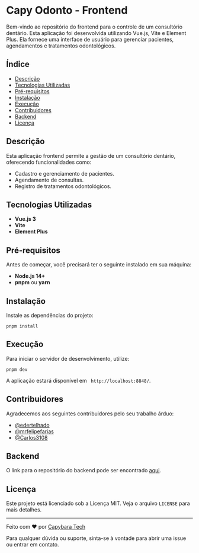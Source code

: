 Capy Odonto - Frontend
===============================

Bem-vindo ao repositório do frontend para o controle de um consultório dentário. Esta aplicação foi desenvolvida utilizando Vue.js, Vite e Element Plus. Ela fornece uma interface de usuário para gerenciar pacientes, agendamentos e tratamentos odontológicos.

Índice
------

*   [Descrição](#descrição)
*   [Tecnologias Utilizadas](#tecnologias-utilizadas)
*   [Pré-requisitos](#pré-requisitos)
*   [Instalação](#instalação)
*   [Execução](#execução)
*   [Contribuidores](#contribuidores)
*   [Backend](#backend)
*   [Licença](#licença)

Descrição
---------

Esta aplicação frontend permite a gestão de um consultório dentário, oferecendo funcionalidades como:

*   Cadastro e gerenciamento de pacientes.
*   Agendamento de consultas.
*   Registro de tratamentos odontológicos.

Tecnologias Utilizadas
----------------------

*   **Vue.js 3**
*   **Vite**
*   **Element Plus**

Pré-requisitos
--------------

Antes de começar, você precisará ter o seguinte instalado em sua máquina:

*   **Node.js 14+**
*   **pnpm** ou **yarn**

Instalação
----------

Instale as dependências do projeto:

    pnpm install
        

Execução
--------

Para iniciar o servidor de desenvolvimento, utilize:

    pnpm dev
        

A aplicação estará disponível em ` http://localhost:8848/`.

Contribuidores
--------------

Agradecemos aos seguintes contribuidores pelo seu trabalho árduo:

*   [@edertelhado](https://github.com/edertelhado)
*   [@mrfelipefarias](https://github.com/mrfelipefarias)
*   [@Carlos3108](https://github.com/Carlos3108)


Backend
-------

O link para o repositório do backend pode ser encontrado [aqui](https://github.com/edertelhado/capydent).

Licença
-------

Este projeto está licenciado sob a Licença MIT. Veja o arquivo `LICENSE` para mais detalhes.

* * *

Feito com ❤️ por [Capybara Tech](https://capybaratech.info/ )

Para qualquer dúvida ou suporte, sinta-se à vontade para abrir uma issue ou entrar em contato.
